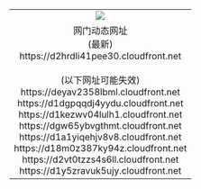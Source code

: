 ﻿<table>
  <tr></tr>
  <tr><td colspan=2 align=center><img src="https://d2hrdli41pee30.cloudfront.net/Up/oGate.jpg" /></td></tr>
  <tr><td colspan=2 align=center>网门动态网址<br/>(最新)
<br>https://d2hrdli41pee30.cloudfront.net
<br/><br/>(以下网址可能失效)
<br>https://deyav2358lbml.cloudfront.net
<br>https://d1dgpqqdj4yydu.cloudfront.net
<br>https://d1kezwv04lulh1.cloudfront.net
<br>https://dgw65ybvgthmt.cloudfront.net
<br>https://d1a1yiqehjv8v8.cloudfront.net
<br>https://d18m0z387ky94z.cloudfront.net
<br>https://d2vt0tzzs4s6ll.cloudfront.net
<br>https://d1y5zravuk5ujy.cloudfront.net
    </td>
  </tr>
</table>

